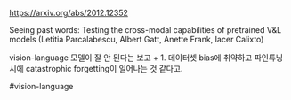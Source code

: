 https://arxiv.org/abs/2012.12352

Seeing past words: Testing the cross-modal capabilities of pretrained
  V&L models (Letitia Parcalabescu, Albert Gatt, Anette Frank, Iacer Calixto)

vision-language 모델이 잘 안 된다는 보고 + 1. 데이터셋 bias에 취약하고 파인튜닝시에 catastrophic forgetting이 일어나는 것 같다고.

#vision-language 